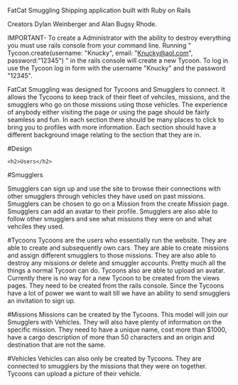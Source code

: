 FatCat Smuggling
Shipping application built with Ruby on Rails

Creators Dylan Weinberger and Alan Bugsy Rhode.

IMPORTANT- To create a Administrator with the ability to destroy everything you must use rails console from your command line. Running " Tycoon.create(username: "Knucky", email: "Knucky@aol.com", password:"12345") " in the rails console will create a new Tycoon. To log in use the Tycoon log in form with the username "Knucky" and the password "12345".

FatCat Smuggling was designed for Tycoons and Smugglers to connect. It allows the Tycoons to keep track of their fleet of vehciles, missions, and the smugglers who go on those missions using those vehicles. The experience of anybody either visiting the page or using the page should be fairly seamless and fun. In each section there should be many places to click to bring you to profiles with more information. Each section should have a different background image relating to the section that they are in.

#Design

`<h2>Users</h2>`

#Smugglers

Smugglers can sign up and use the site to browse their connections with other smugglers through vehicles they have used on past missions. Smugglers can be chosen to go on a Mission from the create Mission page. Smugglers can add an avatar to their profile. Smugglers are also able to follow other smugglers and see what missions they were on and what vehciles they used.

#Tycoons
Tycoons are the users who essentially run the website. They are able to create and subsequently own cars. They are able to create missions and assign different smugglers to those missions. They are also able to destroy any missions or delete and smuggler accounts. Pretty much all the things a normal Tycoon can do. Tycoons also are able to upload an avatar. Currently there is no way for a new Tycoon to be created from the views pages. They need to be created from the rails console. Since the Tycoons have a lot of power we want to wait till we have an ability to send smugglers an invitation to sign up.

#Missions
Missions can be created by the Tycoons. This model will join our Smugglers with Vehicles. They will also have plenty of information on the specific mission. They need to have a unique name, cost more than $1000, have a cargo description of more than 50 characters and an origin and destination that are not the same.

#Vehicles
Vehicles can also only be created by Tycoons. They are connected to smugglers by the missions that they were on together. Tycoons can upload a picture of their vehicle.


